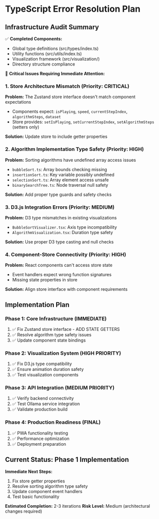 # TypeScript Error Resolution Plan

## Infrastructure Audit Summary
✅ **Completed Components:**
- Global type definitions (src/types/index.ts)
- Utility functions (src/utils/index.ts)  
- Visualization framework (src/visualization/)
- Directory structure compliance

🔄 **Critical Issues Requiring Immediate Attention:**

### 1. Store Architecture Mismatch (Priority: CRITICAL)
**Problem:** The Zustand store interface doesn't match component expectations
- Components expect: `isPlaying`, `speed`, `currentStepIndex`, `algorithmSteps`, `dataset`
- Store provides: `setIsPlaying`, `setCurrentStepIndex`, `setAlgorithmSteps` (setters only)

**Solution:** Update store to include getter properties

### 2. Algorithm Implementation Type Safety (Priority: HIGH)  
**Problem:** Sorting algorithms have undefined array access issues
- `bubbleSort.ts`: Array bounds checking missing
- `insertionSort.ts`: Key variable possibly undefined
- `selectionSort.ts`: Array element access unsafe
- `binarySearchTree.ts`: Node traversal null safety

**Solution:** Add proper type guards and safety checks

### 3. D3.js Integration Errors (Priority: MEDIUM)
**Problem:** D3 type mismatches in existing visualizations
- `BubbleSortVisualizer.tsx`: Axis type incompatibility  
- `AlgorithmVisualization.tsx`: Duration type safety

**Solution:** Use proper D3 type casting and null checks

### 4. Component-Store Connectivity (Priority: HIGH)
**Problem:** React components can't access store state
- Event handlers expect wrong function signatures
- Missing state properties in store

**Solution:** Align store interface with component requirements

## Implementation Plan

### Phase 1: Core Infrastructure (IMMEDIATE)
1. ✅ Fix Zustand store interface - ADD STATE GETTERS
2. ✅ Resolve algorithm type safety issues  
3. ✅ Update component state bindings

### Phase 2: Visualization System (HIGH PRIORITY)
1. ✅ Fix D3.js type compatibility
2. ✅ Ensure animation duration safety
3. ✅ Test visualization components

### Phase 3: API Integration (MEDIUM PRIORITY)  
1. ✅ Verify backend connectivity
2. ✅ Test Ollama service integration
3. ✅ Validate production build

### Phase 4: Production Readiness (FINAL)
1. ✅ PWA functionality testing
2. ✅ Performance optimization
3. ✅ Deployment preparation

## Current Status: Phase 1 Implementation
**Immediate Next Steps:**
1. Fix store getter properties
2. Resolve sorting algorithm type safety
3. Update component event handlers
4. Test basic functionality

**Estimated Completion:** 2-3 iterations
**Risk Level:** Medium (architectural changes required)

